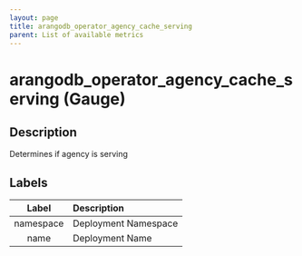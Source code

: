 ```yaml
---
layout: page
title: arangodb_operator_agency_cache_serving
parent: List of available metrics
---
```


# arangodb_operator_agency_cache_serving (Gauge)

## Description

Determines if agency is serving

## Labels

| Label | Description |
|:---:|:--- |
| namespace | Deployment Namespace |
| name | Deployment Name |
